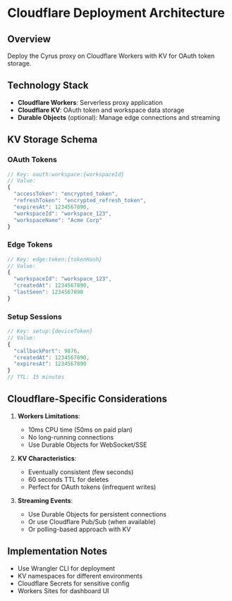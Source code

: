 # Cloudflare Deployment Architecture

## Overview

Deploy the Cyrus proxy on Cloudflare Workers with KV for OAuth token storage.

## Technology Stack

- **Cloudflare Workers**: Serverless proxy application
- **Cloudflare KV**: OAuth token and workspace data storage
- **Durable Objects** (optional): Manage edge connections and streaming

## KV Storage Schema

### OAuth Tokens
```javascript
// Key: oauth:workspace:{workspaceId}
// Value:
{
  "accessToken": "encrypted_token",
  "refreshToken": "encrypted_refresh_token",
  "expiresAt": 1234567890,
  "workspaceId": "workspace_123",
  "workspaceName": "Acme Corp"
}
```

### Edge Tokens
```javascript
// Key: edge:token:{tokenHash}
// Value:
{
  "workspaceId": "workspace_123",
  "createdAt": 1234567890,
  "lastSeen": 1234567890
}
```

### Setup Sessions
```javascript
// Key: setup:{deviceToken}
// Value:
{
  "callbackPort": 9876,
  "createdAt": 1234567890,
  "expiresAt": 1234567890
}
// TTL: 15 minutes
```

## Cloudflare-Specific Considerations

1. **Workers Limitations**:
   - 10ms CPU time (50ms on paid plan)
   - No long-running connections
   - Use Durable Objects for WebSocket/SSE

2. **KV Characteristics**:
   - Eventually consistent (few seconds)
   - 60 seconds TTL for deletes
   - Perfect for OAuth tokens (infrequent writes)

3. **Streaming Events**:
   - Use Durable Objects for persistent connections
   - Or use Cloudflare Pub/Sub (when available)
   - Or polling-based approach with KV

## Implementation Notes

- Use Wrangler CLI for deployment
- KV namespaces for different environments
- Cloudflare Secrets for sensitive config
- Workers Sites for dashboard UI